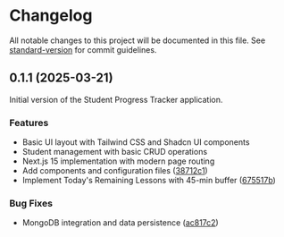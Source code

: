 # Changelog

All notable changes to this project will be documented in this file. See [standard-version](https://github.com/conventional-changelog/standard-version) for commit guidelines.

## 0.1.1 (2025-03-21)

Initial version of the Student Progress Tracker application.

### Features

* Basic UI layout with Tailwind CSS and Shadcn UI components
* Student management with basic CRUD operations
* Next.js 15 implementation with modern page routing
* Add components and configuration files ([38712c1](https://github.com/caddykhaw/studentprogresstracker/commit/38712c10513f09dca5cc96c1fb094d789fb76dfd))
* Implement Today's Remaining Lessons with 45-min buffer ([675517b](https://github.com/caddykhaw/studentprogresstracker/commit/675517bed6ad0159b5fedfba44a73e6e8d899f38))

### Bug Fixes

* MongoDB integration and data persistence ([ac817c2](https://github.com/caddykhaw/studentprogresstracker/commit/ac817c27b4bc723b9bb4ea2cb49cf8990399d55e))
